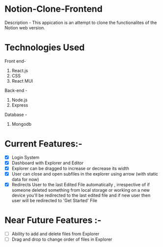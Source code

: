 # Notion-Clone-Frontend

Description -
This appication is an attempt to clone the functionalites of the Notion web version.
# Technologies Used

Front end-
1. React.js
2. CSS
3. React MUI

Back-end -
1. Node.js
2. Express

Database - 
1. Mongodb

# Current Features:- 
- [x] Login System
- [x] Dashboard with Explorer and Editor 
- [x] Explorer can be dragged to increase or decrease its width
- [x] User can close and open subfiles in the explorer using arrow (with static data for now)
- [x] Redirects User to the last Edited File automatically , irrespective of if someone deleted something from local storage or working on a new device you'll be redirected to the last edited file and if new user then user will be redirected to 'Get Started' File 

# Near Future Features :-
- [ ] Ability to add and delete files from Explorer
- [ ] Drag and drop to change order of files in Explorer

